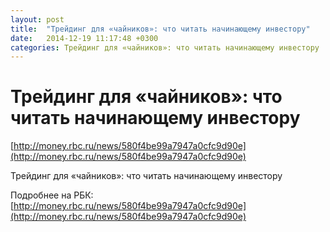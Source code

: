 ```yaml
---
layout: post
title:  "Трейдинг для «чайников»: что читать начинающему инвестору"
date:   2014-12-19 11:17:48 +0300
categories: Трейдинг для «чайников»: что читать начинающему инвестору
---
```


# Трейдинг для «чайников»: что читать начинающему инвестору
[http://money.rbc.ru/news/580f4be99a7947a0cfc9d90e](http://money.rbc.ru/news/580f4be99a7947a0cfc9d90e)

Трейдинг для «чайников»: что читать начинающему инвестору

Подробнее на РБК:
[http://money.rbc.ru/news/580f4be99a7947a0cfc9d90e](http://money.rbc.ru/news/580f4be99a7947a0cfc9d90e)
